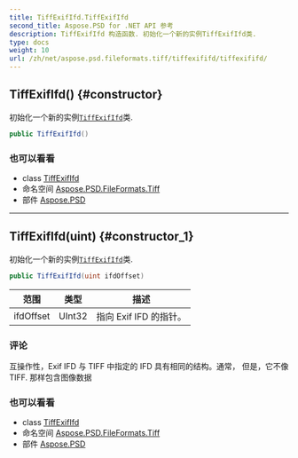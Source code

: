```yaml
---
title: TiffExifIfd.TiffExifIfd
second_title: Aspose.PSD for .NET API 参考
description: TiffExifIfd 构造函数. 初始化一个新的实例TiffExifIfd类.
type: docs
weight: 10
url: /zh/net/aspose.psd.fileformats.tiff/tiffexififd/tiffexififd/
---
```

## TiffExifIfd() {#constructor}

初始化一个新的实例[`TiffExifIfd`](../)类.

```csharp
public TiffExifIfd()
```

### 也可以看看

* class [TiffExifIfd](../)
* 命名空间 [Aspose.PSD.FileFormats.Tiff](../../tiffexififd/)
* 部件 [Aspose.PSD](../../../)

---

## TiffExifIfd(uint) {#constructor_1}

初始化一个新的实例[`TiffExifIfd`](../)类.

```csharp
public TiffExifIfd(uint ifdOffset)
```

| 范围 | 类型 | 描述 |
| --- | --- | --- |
| ifdOffset | UInt32 | 指向 Exif IFD 的指针。 |

### 评论

互操作性，Exif IFD 与 TIFF 中指定的 IFD 具有相同的结构。通常， 但是，它不像 TIFF. 那样包含图像数据

### 也可以看看

* class [TiffExifIfd](../)
* 命名空间 [Aspose.PSD.FileFormats.Tiff](../../tiffexififd/)
* 部件 [Aspose.PSD](../../../)


